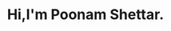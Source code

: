 <h1 align="center">Hi,I'm Poonam Shettar.</h1>
<!--<h3 align="center">-</h3>
<h3 align="left">Connect with me:</h3>
<p align="left">
<a href="https://linkedin.com/in/poonam shettar" target="blank"><img align="center" src="https://raw.githubusercontent.com/rahuldkjain/github-profile-readme-generator/master/src/images/icons/Social/linked-in-alt.svg" alt="poonam shettar" height="30" width="40" /></a>
</p>
-->


<!-- Proudly created with GPRM ( https://gprm.itsvg.in ) -->


<!--
**poonamshettar/poonamshettar** is a ✨ _special_ ✨ repository because its `README.md` (this file) appears on your GitHub profile.

Here are some ideas to get you started:

- 🔭 I’m currently working on ...
- 🌱 I’m currently learning ...
- 👯 I’m looking to collaborate on ...
- 🤔 I’m looking for help with ...
- 💬 Ask me about ...
- 📫 How to reach me: ...
- 😄 Pronouns: ...
- ⚡ Fun fact: ...
-->
